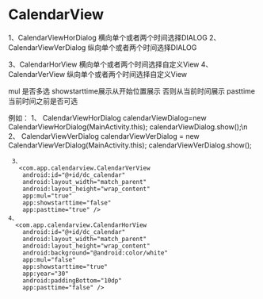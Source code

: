 # CalendarView


1、CalendarViewHorDialog 横向单个或者两个时间选择DIALOG
2、CalendarViewVerDialog 纵向单个或者两个时间选择DIALOG

3、CalendarHorView 横向单个或者两个时间选择自定义View
4、CalendarVerView 纵向单个或者两个时间选择自定义View

mul 是否多选 showstarttime展示从开始位置展示 否则从当前时间展示 pasttime 当前时间之前是否可选

例如：
 1、 CalendarViewHorDialog calendarViewDialog=new CalendarViewHorDialog(MainActivity.this);
     calendarViewDialog.show();\n
 2、 CalendarViewVerDialog calendarViewVerDialog = new CalendarViewVerDialog(MainActivity.this);
     calendarViewVerDialog.show();  <br />
	 
	 3、
	   <com.app.calendarview.CalendarVerView
        android:id="@+id/dc_calendar"
        android:layout_width="match_parent"
        android:layout_height="wrap_content"
        app:mul="true"
        app:showstarttime="false"
        app:pasttime="true" />
	4、
	  <com.app.calendarview.CalendarHorView
        android:id="@+id/dc_calendar"
        android:layout_width="match_parent"
        android:layout_height="wrap_content"
        android:background="@android:color/white"
        app:mul="false"
        app:showstarttime="true"
        app:year="30"
        android:paddingBottom="10dp"
        app:pasttime="false" />